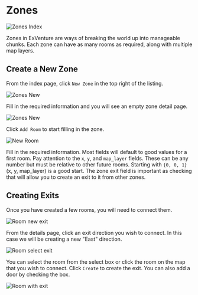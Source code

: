 # Zones

![Zones Index](/images/admin-zones-index.png)

Zones in ExVenture are ways of breaking the world up into manageable chunks. Each zone can have as many rooms as required, along with multiple map layers.

## Create a New Zone

From the index page, click `New Zone` in the top right of the listing.

![Zones New](/images/admin-zones-new.png)

Fill in the required information and you will see an empty zone detail page.

![Zones New](/images/admin-zones-details-empty.png)

Click `Add Room` to start filling in the zone.

![New Room](/images/admin-zones-room-new.png)

Fill in the required information. Most fields will default to good values for a first room. Pay attention to the `x`, `y`, and `map_layer` fields. These can be any number but must be relative to other future rooms. Starting with `{0, 0, 1}` (x, y, map_layer) is a good start. The zone exit field is important as checking that will allow you to create an exit to it from other zones.

## Creating Exits

Once you have created a few rooms, you will need to connect them.

![Room new exit](/images/admin-zones-room-new-exit.png)

From the details page, click an exit direction you wish to connect. In this case we will be creating a new "East" direction.

![Room select exit](/images/admin-zones-room-new-exit-select-room.png)

You can select the room from the select box or click the room on the map that you wish to connect. Click `Create` to create the exit. You can also add a door by checking the box.

![Room with exit](/images/admin-zones-room-with-exit.png)
